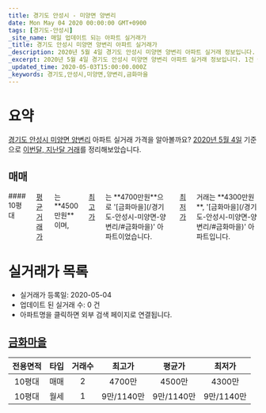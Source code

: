 ```yaml
---
title: 경기도 안성시 - 미양면 양변리
date: Mon May 04 2020 00:00:00 GMT+0900
tags: [경기도-안성시]
_site_name: 매일 업데이트 되는 아파트 실거래가
_title: 경기도 안성시 미양면 양변리 아파트 실거래가
_description: 2020년 5월 4일 경기도 안성시 미양면 양변리 아파트 실거래 정보입니다. 1건 아파트 정보가 있습니다.
_excerpt: 2020년 5월 4일 경기도 안성시 미양면 양변리 아파트 실거래 정보입니다. 1건 아파트 정보가 있습니다.
_updated_time: 2020-05-03T15:00:00.000Z
_keywords: 경기도,안성시,미양면,양변리,금화마을
---
```





# 요약
<ins>경기도 안성시 미양면 양변리</ins> 아파트 실거래 가격을 알아볼까요? <ins>2020년 5월 4일</ins> 기준으로 <ins>이번달, 지난달 거래</ins>를 정리해보았습니다.

## 매매
<div class="container">
<div class="twelve columns" markdown="1">
#### 10평대
<ins>평균 거래가</ins>는 **4500만원**이며, <ins>최고가</ins>는 **4700만원**으로 '[금화마을](/경기도-안성시-미양면-양변리/#금화마을)' 아파트이었습니다. <ins>최저가</ins> 거래는 **4300만원**, '[금화마을](/경기도-안성시-미양면-양변리/#금화마을)' 아파트입니다.
</div>
</div>



# 실거래가 목록
- 실거래가 등록일: 2020-05-04
- 업데이트 된 실거래 수: 0 건
- 아파트명을 클릭하면 외부 검색 페이지로 연결됩니다.

## [금화마을](#금화마을)

|전용면적|타입|거래수|최고가|평균가|최저가|
|:---:|:---:|:---:|:---:|:---:|:---:|
|10평대|<span class="deal-type-1">매매</span>|2|4700만|4500만|4300만|
|10평대|<span class="deal-type-3">월세</span>|1|9만/1140만|9만/1140만|9만/1140만|

<br/>



